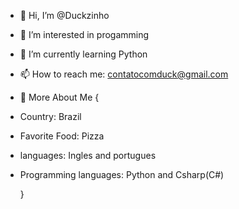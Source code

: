 - 👋 Hi, I’m @Duckzinho
- 👀 I’m interested in progamming
- 🌱 I’m currently learning Python
- 📫 How to reach me: contatocomduck@gmail.com 


- 👀 More About Me 
  {

- Country: Brazil
- Favorite Food: Pizza
- languages: Ingles and portugues
- Programming languages: Python and Csharp(C#)
  
  }
<!---
Duckzinho/Duckzinho is a ✨ special ✨ repository because its `README.md` (this file) appears on your GitHub profile.
You can click the Preview link to take a look at your changes.
--->
